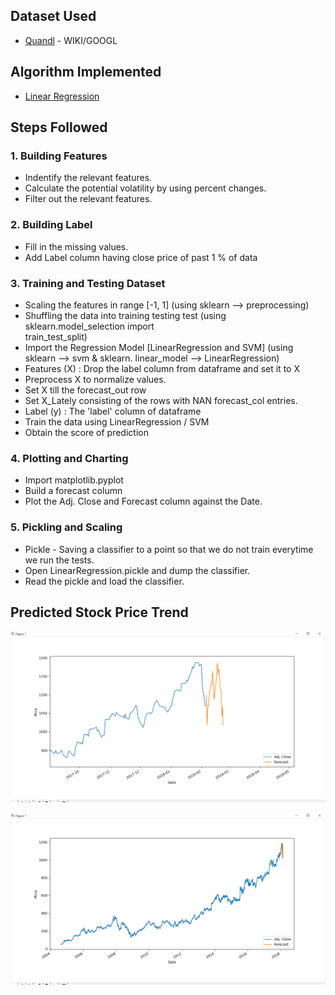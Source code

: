 ## Dataset Used
* [Quandl](https://quandl.com) - WIKI/GOOGL

## Algorithm Implemented
* [Linear Regression](https://github.com/SarthakPatidar/Machine-Learning/blob/master/Supervised%20Learning/algorithms/linear%20regression/doc/README.md)

## Steps Followed
### 1. Building Features 
* Indentify the relevant features.
* Calculate the potential volatility by using percent changes.
* Filter out the relevant features.

### 2. Building Label
* Fill in the missing values.
* Add Label column having close price of past 1 % of data

### 3. Training and Testing Dataset
* Scaling the features in range [-1, 1] (using sklearn --> preprocessing)
* Shuffling the data into training testing test (using sklearn.model_selection import        
  train_test_split)
* Import the Regression Model [LinearRegression and SVM] (using sklearn --> svm & sklearn. 
  linear_model --> LinearRegression)
* Features (X) : Drop the label column from dataframe and set it to X
* Preprocess X to normalize values.
* Set X till the forecast_out row 
* Set X_Lately consisting of the rows with NAN forecast_col entries.
* Label (y) : The 'label' column of dataframe
* Train the data using LinearRegression / SVM
* Obtain the score of prediction

### 4. Plotting and Charting
* Import matplotlib.pyplot
* Build a forecast column
* Plot the Adj. Close and Forecast column against the Date.

### 5. Pickling and Scaling
* Pickle - Saving a classifier to a point so that we do not train everytime we run the tests.
* Open LinearRegression.pickle and dump the classifier.
* Read the pickle and load the classifier.

## Predicted Stock Price Trend
![Image of Trend](https://github.com/SarthakPatidar/Machine-Learning/blob/master/Supervised%20Learning/projects/stock%20price%20prediction/resources/pred2.png)

![Image of Prediction](https://github.com/SarthakPatidar/Machine-Learning/blob/master/Supervised%20Learning/projects/stock%20price%20prediction/resources/pred1.png)
